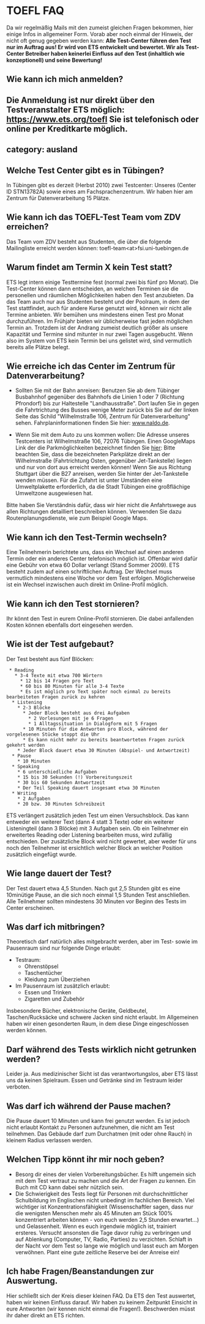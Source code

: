 # TOEFL FAQ

Da wir regelmäßig Mails mit den zumeist gleichen Fragen bekommen, hier
einige Infos in allgemeiner Form. Vorab aber noch einmal der Hinweis,
der nicht oft genug gegeben werden kann: **Alle Test-Center führen den
Test nur im Auftrag aus\! Er wird von ETS entwickelt und bewertet. Wir
als Test-Center Betreiber haben keinerlei Einfluss auf den Test
(inhaltlich wie konzeptionell) und seine Bewertung\!**

## Wie kann ich mich anmelden?

Die Anmeldung ist nur direkt über den Testveranstalter ETS möglich:
<https://www.ets.org/toefl> Sie ist telefonisch oder online per
Kreditkarte möglich.
---
category: ausland
---

## Welche Test Center gibt es in Tübingen?

In Tübingen gibt es derzeit (Herbst 2010) zwei Testcenter: Unseres
(Center ID STN13782A) sowie eines am Fachsprachenzentrum. Wir haben hier
am Zentrum für Datenverarbeitung 15 Plätze.

## Wie kann ich das TOEFL-Test Team vom ZDV erreichen?

Das Team vom ZDV besteht aus Studenten, die über die folgende
Mailingliste erreicht werden können: toefl-team\<at\>fsi.uni-tuebingen.de

## Warum findet am Termin X kein Test statt?

ETS legt intern einige Testtermine fest (normal zwei bis fünf pro
Monat). Die Test-Center können dann entscheiden, an welchen Terminen sie
die personellen und räumlichen Möglichkeiten haben den Test anzubieten.
Da das Team auch nur aus Studenten besteht und der Poolraum, in dem der
Test stattfindet, auch für andere Kurse genutzt wird, können wir nicht
alle Termine anbieten. Wir bemühen uns mindestens einen Test pro Monat
durchzuführen. Im Frühjahr bieten wir üblicherweise fast jeden möglichen
Termin an. Trotzdem ist der Andrang zumeist deutlich größer als unsere
Kapazität und Termine sind mitunter in nur zwei Tagen ausgebucht. Wenn
also im System von ETS kein Termin bei uns gelistet wird, sind
vermutlich bereits alle Plätze belegt.

## Wie erreiche ich das Center im Zentrum für Datenverarbeitung?

  - Sollten Sie mit der Bahn anreisen: Benutzen Sie ab dem Tübinger
    Busbahnhof gegenüber des Bahnhofs die Linien 1 oder 7 (Richtung
    Pfrondorf) bis zur Haltestelle "Landhausstraße". Dort laufen Sie in
    gegen die Fahrtrichtung des Busses wenige Meter zurück bis Sie auf
    der linken Seite das Schild "Wilhelmstraße 106, Zentrum für
    Datenverarbeitung" sehen. Fahrplaninformationen finden Sie hier:
    www.naldo.de.

<!-- end list -->

  - Wenn Sie mit dem Auto zu uns kommen wollen: Die Adresse unseres
    Testcenters ist Wilhelmstraße 106, 72076 Tübingen. Einen GoogleMaps
    Link der die Parkmöglichkeiten bezeichnet finden Sie [hier](https://www.google.de/maps?f=d&source=s_d&saddr=48.529906,+9.070275&daddr=48.529863,9.071241&hl=de&geocode&mra=mift&mrsp=1,0&sz=18&sll=48.529509,9.069761&sspn=0.003265,0.008256&ie=UTF8&t=h&z=18):
    Bitte beachten Sie, dass die bezeichneten
    Parkplätze direkt an der Wilhelmstraße (Fahrtrichtung Osten,
    gegenüber Jet-Tankstelle) liegen und nur von dort aus erreicht
    werden können\! Wenn Sie aus Richtung Stuttgart über die B27
    anreisen, werden Sie hinter der Jet-Tankstelle wenden müssen. Für
    die Zufahrt ist unter Umständen eine Umweltplakette erforderlich, da
    die Stadt Tübingen eine großflächige Umweltzone ausgewiesen hat.

Bitte haben Sie Verständnis dafür, dass wir hier nicht die Anfahrtswege
aus allen Richtungen detailliert beschreiben können. Verwenden Sie dazu
Routenplanungsdienste, wie zum Beispiel Google Maps.

## Wie kann ich den Test-Termin wechseln?

Eine Teilnehmerin berichtete uns, dass ein Wechsel auf einen anderen
Termin oder ein anderes Center telefonisch möglich ist. Offenbar wird
dafür eine Gebühr von etwa 60 Dollar verlangt (Stand Sommer 2009). ETS
besteht zudem auf einen schriftlichen Auftrag. Der Wechsel muss
vermutlich mindestens eine Woche vor dem Test erfolgen. Möglicherweise
ist ein Wechsel inzwischen auch direkt im Online-Profil möglich.

## Wie kann ich den Test stornieren?

Ihr könnt den Test in eurem Online-Profil stornieren. Die dabei
anfallenden Kosten können ebenfalls dort eingesehen werden.

## Wie ist der Test aufgebaut?

Der Test besteht aus fünf Blöcken:

``` 
 * Reading
   * 3-4 Texte mit etwa 700 Wörtern
     * 12 bis 14 Fragen pro Text
     * 60 bis 80 Minuten für alle 3-4 Texte
     * Es ist möglich pro Text später noch einmal zu bereits bearbeiteten Fragen zurück zu kehren
  * Listening
    * 2-3 Blöcke
      * Jeder Block besteht aus drei Aufgaben
        * 2 Vorlesungen mit je 6 Fragen
        * 1 Alltagssituation in Dialogform mit 5 Fragen
      * 10 Minuten für die Antworten pro Block, während der vorgelesenen Stücke stoppt die Uhr
      * Es kann nicht mehr zu bereits beantworteten Fragen zurück gekehrt werden
    * Jeder Block dauert etwa 30 Minuten (Abspiel- und Antwortzeit)
  * Pause
    * 10 Minuten
  * Speaking
    * 6 unterschiedliche Aufgaben
    * 15 bis 30 Sekunden (!) Vorbereitungszeit
    * 30 bis 60 Sekunden Antwortzeit
    * Der Teil Speaking dauert insgesamt etwa 30 Minuten
  * Writing
    * 2 Aufgaben
    * 20 bzw. 30 Minuten Schreibzeit
```

ETS verlängert zusätzlich jeden Test um einen Versuchsblock. Das kann
entweder ein weiterer Text (dann 4 statt 3 Texte) oder ein weiterer
Listeningteil (dann 3 Blöcke) mit 3 Aufgaben sein. Ob ein Teilnehmer ein
erweitertes Reading oder Listening bearbeiten muss, wird zufällig
entschieden. Der zusätzliche Block wird nicht gewertet, aber weder für
uns noch den Teilnehmer ist ersichtlich welcher Block an welcher
Position zusätzlich eingefügt wurde.

## Wie lange dauert der Test?

Der Test dauert etwa 4,5 Stunden. Nach gut 2,5 Stunden gibt es eine
10minütige Pause, an die sich noch einmal 1,5 Stunden Test anschließen.
Alle Teilnehmer sollten mindestens 30 Minuten vor Beginn des Tests im
Center erscheinen.

## Was darf ich mitbringen?

Theoretisch darf natürlich alles mitgebracht werden, aber im Test- sowie
im Pausenraum sind nur folgende Dinge erlaubt:

  - Testraum:
      - Ohrenstöpsel
      - Taschentücher
      - Kleidung zum Überziehen
  - Im Pausenraum ist zusätzlich erlaubt:
      - Essen und Trinken
      - Zigaretten und Zubehör

Insbesondere Bücher, elektronische Geräte, Geldbeutel, Taschen/Rucksäcke
und schwere Jacken sind nicht erlaubt. Im Allgemeinen haben wir einen
gesonderten Raum, in dem diese Dinge eingeschlossen werden können.

## Darf während des Tests wirklich nicht getrunken werden?

Leider ja. Aus medizinischer Sicht ist das verantwortungslos, aber ETS
lässt uns da keinen Spielraum. Essen und Getränke sind im Testraum
leider verboten.

## Was darf ich während der Pause machen?

Die Pause dauert 10 Minuten und kann frei genutzt werden. Es ist jedoch
nicht erlaubt Kontakt zu Personen aufzunehmen, die nicht am Test
teilnehmen. Das Gebäude darf zum Durchatmen (mit oder ohne Rauch) in
kleinem Radius verlassen werden.

## Welchen Tipp könnt ihr mir noch geben?

  - Besorg dir eines der vielen Vorbereitungsbücher. Es hilft ungemein
    sich mit dem Test vertraut zu machen und die Art der Fragen zu
    kennen. Ein Buch mit CD kann dabei sehr nützlich sein.
  - Die Schwierigkeit des Tests liegt für Personen mit
    durchschnittlicher Schulbildung im Englischen nicht unbedingt im
    fachlichen Bereich. Viel wichtiger ist Konzentrationsfähigkeit
    (Wissenschaftler sagen, dass nur die wenigsten Menschen mehr als 45
    Minuten am Stück 100% konzentriert arbeiten können - von euch werden
    2,5 Stunden erwartet...) und Gelassenheit. Wenn es euch irgendwie
    möglich ist, trainiert ersteres. Versucht ansonsten die Tage davor
    ruhig zu verbringen und auf Ablenkung (Computer, TV, Radio, Parties)
    zu verzichten. Schlaft in der Nacht vor dem Test so lange wie
    möglich und lasst euch am Morgen verwöhnen. Plant eine gute
    zeitliche Reserve bei der Anreise ein\!

## Ich habe Fragen/Beanstandungen zur Auswertung.

Hier schließt sich der Kreis dieser kleinen FAQ. Da ETS den Test
auswertet, haben wir keinen Einfluss darauf. Wir haben zu keinem
Zeitpunkt Einsicht in eure Antworten (wir kennen nicht einmal die
Fragen\!). Beschwerden müsst ihr daher direkt an ETS richten.
